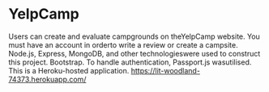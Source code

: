 # YelpCamp
Users can create and evaluate campgrounds on theYelpCamp website. You must have an account in orderto write a review or create a campsite.
Node.js, Express, MongoDB, and other technologieswere used to construct this project.
Bootstrap. To handle authentication, Passport.js wasutilised.
This is a Heroku-hosted application.
https://lit-woodland-74373.herokuapp.com/

